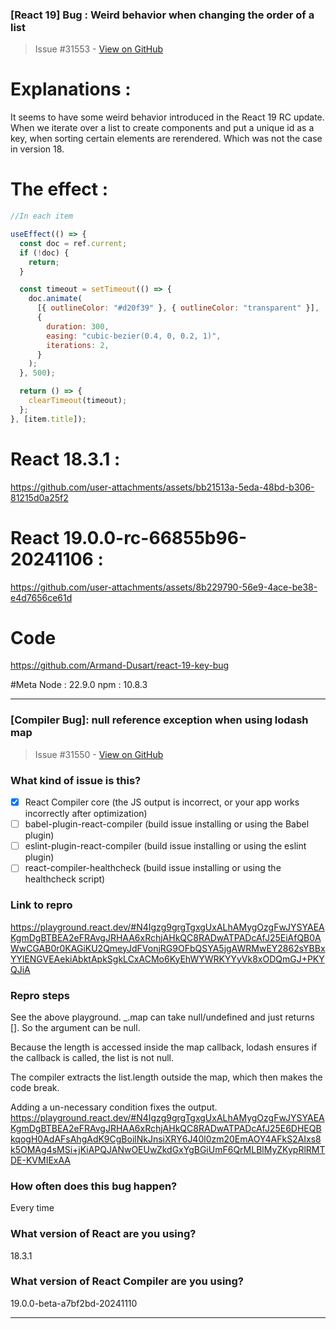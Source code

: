 ### [React 19] Bug : Weird behavior when changing the order of a list

> Issue #31553 - [View on GitHub](https://github.com/facebook/react/issues/31553)

# Explanations :

It seems to have some weird behavior introduced in the React 19 RC update. When we iterate over a list to create components and put a unique id as a key, when sorting certain elements are rerendered. Which was not the case in version 18.

# The effect :

```js
//In each item

useEffect(() => {
  const doc = ref.current;
  if (!doc) {
    return;
  }

  const timeout = setTimeout(() => {
    doc.animate(
      [{ outlineColor: "#d20f39" }, { outlineColor: "transparent" }],
      {
        duration: 300,
        easing: "cubic-bezier(0.4, 0, 0.2, 1)",
        iterations: 2,
      }
    );
  }, 500);

  return () => {
    clearTimeout(timeout);
  };
}, [item.title]);
```

# React 18.3.1 :

https://github.com/user-attachments/assets/bb21513a-5eda-48bd-b306-81215d0a25f2


# React 19.0.0-rc-66855b96-20241106 :

https://github.com/user-attachments/assets/8b229790-56e9-4ace-be38-e4d7656ce61d

# Code
https://github.com/Armand-Dusart/react-19-key-bug

#Meta 
Node : 22.9.0
npm : 10.8.3


---

### [Compiler Bug]: null reference exception when using lodash map

> Issue #31550 - [View on GitHub](https://github.com/facebook/react/issues/31550)

### What kind of issue is this?

- [X] React Compiler core (the JS output is incorrect, or your app works incorrectly after optimization)
- [ ] babel-plugin-react-compiler (build issue installing or using the Babel plugin)
- [ ] eslint-plugin-react-compiler (build issue installing or using the eslint plugin)
- [ ] react-compiler-healthcheck (build issue installing or using the healthcheck script)

### Link to repro

https://playground.react.dev/#N4Igzg9grgTgxgUxALhAMygOzgFwJYSYAEAKgmDgBTBEA2eFRAvgJRHAA6xRchjAHkQC8RADwATPADcAfJ25EiAfQB0AWwCGAB0r0KAGiKU2QmeyJdFVonjRG9OFbQSYA5jgAWRMwEY2862sYBBxYYlENGVEAekiAbktApkSgkLCxACMo6KyEhWYWRKYYyVk8xODQmGJ+PKYQJiA

### Repro steps

See the above playground. _.map can take null/undefined and just returns []. So the argument can be null.

Because the length is accessed inside the map callback, lodash ensures if the callback is called, the list is not null.

The compiler extracts the list.length outside the map, which then makes the code break.

Adding a un-necessary condition fixes the output.
https://playground.react.dev/#N4Igzg9grgTgxgUxALhAMygOzgFwJYSYAEAKgmDgBTBEA2eFRAvgJRHAA6xRchjAHkQC8RADwATPADcAfJ25E6DHEQBkqogH0AdAFsAhgAdK9CgBoilNkJnsiXRY6J40l0zm20EmAOY4AFkS2AIxs8k5OMAg4sMSi+jKiAPQJANwOEUwZkdGxYgBGiUmF6QrMLBlMyZKypRlRMTDE-KVMIExAA

### How often does this bug happen?

Every time

### What version of React are you using?

18.3.1

### What version of React Compiler are you using?

19.0.0-beta-a7bf2bd-20241110

---

